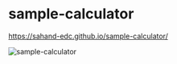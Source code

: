 # sample-calculator

https://sahand-edc.github.io/sample-calculator/

![sample-calculator](https://github.com/sahand-edc/sample-calculator/assets/107874587/b0731ab2-b04b-4b88-8d18-fdc91f2c429f)
